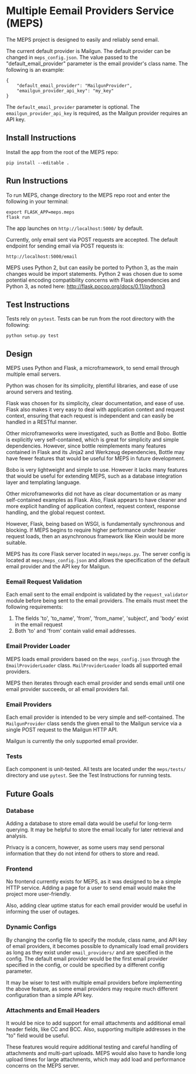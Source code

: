 # Multiple Eemail Providers Service (MEPS)

The MEPS project is designed to easily and reliably send email.

The current default provider is Mailgun. The default provider can be changed in
`meps_config.json`. The value passed to the "default_email_provider" parameter
is the email provider's class name. The following is an example:


```
{
    "default_email_provider": "MailgunProvider",
    "emailgun_provider_api_key": "my_key"
}

```

The `default_email_provider` parameter is optional. The
`emailgun_provider_api_key` is required, as the Mailgun provider requires an API
key.

## Install Instructions

Install the app from the root of the MEPS repo:

`pip install --editable .`

## Run Instructions

To run MEPS, change directory to the MEPS repo root and enter the following in
your terminal:

```
export FLASK_APP=meps.meps
flask run
```

The app launches on `http://localhost:5000/` by default.

Currently, only email sent via POST requests are accepted. The default endpoint
for sending email via POST requests is:

```
http://localhost:5000/email
```

MEPS uses Python 2, but can easily be ported to Python 3, as the main changes
would be import statements. Python 2 was chosen due to some potential encoding
compatibility concerns with Flask dependencies and Python 3, as noted here:
http://flask.pocoo.org/docs/0.11/python3

## Test Instructions

Tests rely on `pytest`. Tests can be run from the root directory with the
following:

```
python setup.py test
```

## Design

MEPS uses Python and Flask, a microframework, to send email through multiple
email servers.

Python was chosen for its simplicity, plentiful libraries, and ease of use
around servers and testing.

Flask was chosen for its simplicity, clear documentation, and ease of use. Flask
also makes it very easy to deal with application context and request context,
ensuring that each request is independent and can easily be handled in a RESTful
manner.

Other microframeworks were investigated, such as Bottle and Bobo. Bottle is
explicitly very self-contained, which is great for simplicity and simple
dependencies. However, since bottle reimplements many features contained in
Flask and its Jinja2 and Werkzeug dependencies, Bottle may have fewer features
that would be useful for MEPS in future development.

Bobo is very lightweight and simple to use. However it lacks many features that
would be useful for extending MEPS, such as a database integration layer and
templating language.

Other microframeworks did not have as clear documentation or as many
self-contained examples as Flask. Also, Flask appears to have cleaner and more
explicit handling of application context, request context, response handling,
and the global request context.

However, Flask, being based on WSGI, is fundamentally synchronous and blocking.
If MEPS begins to require higher performance under heavier request loads, then
an asynchronous framework like Klein would be more suitable.

MEPS has its core Flask server located in `meps/meps.py`. The server config is
located at `meps/meps_config.json` and allows the specification of the default
email provider and the API key for Mailgun.

### Eemail Request Validation

Each email sent to the email endpoint is validated by the `request_validator`
module before being sent to the email providers. The emails must meet the
following requirements:

1) The fields 'to', 'to_name', 'from', 'from_name', 'subject', and
   'body' exist in the email request
2) Both 'to' and 'from' contain valid email addresses.

### Email Provider Loader

MEPS loads email providers based on the `meps_config.json` through the
`EmailProviderLoader` class. `MailProviderLoader` loads all supported email
providers.

MEPS then iterates through each email provider and sends email until one email
provider succeeds, or all email providers fail.

### Email Providers

Each email provider is intended to be very simple and self-contained. The
`MailgunProvider` class sends the given email to the Mailgun service via a
single POST request to the Mailgun HTTP API.

Mailgun is currently the only supported email provider.

### Tests

Each component is unit-tested. All tests are located under the `meps/tests/`
directory and use `pytest`. See the Test Instructions for running tests.

## Future Goals

### Database

Adding a database to store email data would be useful for long-term querying. It
may be helpful to store the email locally for later retrieval and analysis.

Privacy is a concern, however, as some users may send personal information that
they do not intend for others to store and read.

### Frontend

No frontend currently exists for MEPS, as it was designed to be a simple HTTP
service. Adding a page for a user to send email would make the project more
user-friendly.

Also, adding clear uptime status for each email provider would be useful in
informing the user of outages.

### Dynamic Configs

By changing the config file to specify the module, class name, and API key of
email providers, it becomes possible to dynamically load email providers as long
as they exist under `email_providers/` and are specified in the config. The
default email provider would be the first email provider specified in the
config, or could be specified by a different config parameter.

It may be wiser to test with multiple email providers before implementing the
above feature, as some email providers may require much different configuration
than a simple API key.

### Attachments and Email Headers

It would be nice to add support for email attachments and additional email
header fields, like CC and BCC. Also, supporting multiple addresses in the "to"
field would be useful.

These features would require additional testing and careful handling of
attachments and multi-part uploads. MEPS would also have to handle long upload
times for large attachments, which may add load and performance concerns on the
MEPS server.
